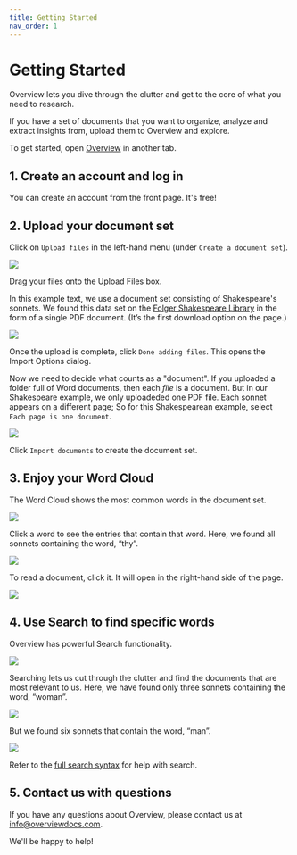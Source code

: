 ```yaml
---
title: Getting Started
nav_order: 1
---
```



# Getting Started

Overview lets you dive through the clutter and get to the core of what you need to research.

If you have a set of documents that you want to organize, analyze and extract insights from, upload them to Overview and explore.

To get started, open <a href="https://overviewdocs.com" target="_blank">Overview</a> in another tab.

## 1. Create an account and log in

You can create an account from the front page. It's free!

## 2. Upload your document set

Click on `Upload files` in the left-hand menu (under `Create a document set`).

![](/assets/images/getting-started/getting-started-nav-menu.png)

Drag your files onto the Upload Files box.

In this example text, we use a document set consisting of Shakespeare's sonnets.
We found this data set on the
[Folger Shakespeare Library](https://shakespeare.folger.edu/shakespeares-works/shakespeares-sonnets/download/)
in the form of a single PDF document. (It’s the first download option on the page.)

![](/assets/images/getting-started/getting-started-uploading.png)

Once the upload is complete, click `Done adding files`. This opens the Import
Options dialog.

Now we need to decide what counts as a "document". If you uploaded a folder
full of Word documents, then each _file_ is a document. But in our Shakespeare
example, we only uploadeded one PDF file. Each sonnet appears on a different
page; So for this Shakespearean example, select `Each page is one document`.

![](/assets/images/getting-started/getting-started-import-options.png)

Click `Import documents` to create the document set.

## 3. Enjoy your Word Cloud

The Word Cloud shows the most common words in the document set.

![](/assets/images/getting-started/getting-started-word-cloud.png)

Click a word to see the entries that contain that word. Here, we found all
sonnets containing the word, “thy”.

![](/assets/images/getting-started/getting-started-word-cloud-thy.png)

To read a document, click it. It will open in the right-hand side of the page.

![](/assets/images/getting-started/getting-started-word-cloud-eyes.png)

## 4. Use Search to find specific words

Overview has powerful Search functionality.

![](/assets/images/getting-started/getting-started-search.png)

Searching lets us cut through the clutter and find the documents that are most
relevant to us. Here, we have found only three sonnets containing the word,
“woman”.

![](/assets/images/getting-started/getting-started-search-results-woman.png)

But we found six sonnets that contain the word, “man”.

![](/assets/images/getting-started/getting-started-search-results-man.png)

Refer to the [full search syntax](/organizing-documents/search-syntax) for
help with search.

## 5. Contact us with questions

If you have any questions about Overview, please contact us at
info@overviewdocs.com.

We'll be happy to help!
